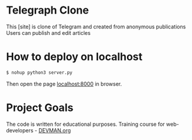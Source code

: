 # Telegraph Clone

This [site] is clone of Telegram and created from anonymous publications
Users can publish and edit articles

# How to deploy on localhost
```bash
$ nohup python3 server.py 
```
Then open the page [localhost:8000](http://localhost:8000) in browser.

# Project Goals

The code is written for educational purposes. Training course for web-developers - [DEVMAN.org](https://devman.org)
